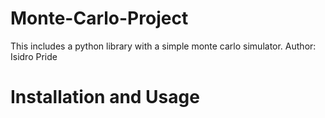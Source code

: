 # Monte-Carlo-Project
This includes a python library with a simple monte carlo simulator.
Author: Isidro Pride

# Installation and Usage

